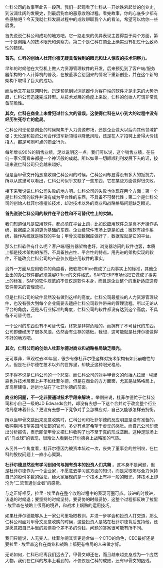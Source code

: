 仁科公司的故事至此告一段落。我们一起观看了仁科从一开始跌宕起伏的创业史，到波澜壮阔的发展史，到最后狗血的恶意收购过程。看完故事，你的心底多少都有些感触吧？今天我就仁科发展过程中的成败聊聊我个人的看法，希望可以给你一些启发。

首先说说仁科公司成功的地方吧。它一路走来的优异表现主要得益于两个方面，第一个是创始人的技术眼光和洞察力，第二个是仁科在商业上确实没有犯过什么致命性的错误。

**首先，仁科的创始人杜菲尔德无疑具备独到的眼光和让人惊叹的技术洞察力。** 

早年的时候他在大型机上做人力资源管理软件的开发，后来预见到了客户端/服务器架构的个人计算机的普及，在被董事会怼回来的情况下重新创业，并在这个新的架构下取得了巨大的成功。

而后他又在互联网时代，迅速预见到以浏览器作为客户端的软件才是未来的大势所趋，仁科公司迅速完成转型。从技术发展的角度上来说，仁科的创始人可谓非常具备前瞻性。

**其次，仁科在商业上未曾犯过什么大的错误。这使得仁科在从小到大的过程中没有经历生死存亡的危局。** 

仁科公司无论是创业的时候聚焦于人力资源市场，还是企业做大以后向其他领域扩张；无论是和投资公司合作进军新领域以降低风险，还是在人才招聘上舍得大价钱招人，都是可圈可点的商业行为。

每年增长90%的销售业绩，足以说明这一点。我们可以说，这个销售业绩，在任何一家公司看来都是一个神话般的成就。所以如果一切顺顺利利发展下去的话，按理来说仁科公司只会越来越好。

但是当甲骨文开始恶意收购仁科公司的时候，仁科公司却显得没有多大的抵抗力。所以从这里可以看出，仁科公司似乎又缺了一些东西，它在某些方面做得很失败。

接下来我说说仁科公司失败的地方吧。仁科公司的失败也体现在两个方面：第一个是仁科公司的软件并没有成为平台性的东西，不具备不可替代性；第二个是仁科公司的创始人杜菲尔德擅长技术，却对技术以外的商业和战略格局问题缺乏眼光。

**首先说说仁科公司的软件在平台性和不可替代性上的欠缺。** 

我们知道但凡是应用软件，都必须在平台上跑，比如说应用软件总是离不开操作系统、数据库之类的更为基础的东西。企业级软件市场上更是如此：微软有操作系统，操作系统就是微软的平台；甲骨文把数据库做好了，数据库就是它的平台。

那么仁科软件有什么呢？客户端/服务器架构也好，浏览器访问的软件也罢，本质上都是技术架构的东西，不具备独占性、平台性的特点。用先进的架构实现的软件，不能改变仁科公司的产品仅仅是应用软件的事实。

另外一方面从应用软件的角度看，微软把Office做成了业内事实上的标准，其他企业出的办公软件都必须兼容Office的文件格式。SAP在ERP市场也把它做成了事实上的标准，SAP的软件规范的不仅仅是软件本身，而且是企业整个的重新适应这套软件带来的管理流程。

但是仁科公司的软件显然没有做到这样的高度。仁科公司最擅长的人力资源管理软件，也没有强大到每个企业需要去适应仁科公司软件带来的管理流程。所以无论从平台的角度，还是从行业标准的角度，仁科公司的软件都没有达到这个高度，不具备不可替代性。

一个公司的东西没有不可替代性，终究是非常危险的。而拥有了不可替代的东西，公司即便经历了很多风浪，依然会有生存的基础。我想，这可能就是杜菲尔德做得不好的地方吧。

**其次，仁科公司的创始人杜菲尔德对商业和战略格局缺乏眼光。** 

无可厚非，纵观过去30年里，很少有像杜菲尔德这样对技术架构有如此前瞻性的人。但是杜菲尔德在技术以外的世界里，却缺乏这种眼光格局。

这不得不说是仁科公司的一个悲哀。而仁科公司的对手甲骨文的创始人拉里 · 埃里森也许技术层面上并不如杜菲尔德，但是在商业的方方面面，尤其是战略格局上，却高屋建瓴，远远地站在了杜菲尔德的前面。

**商业的问题，不一定非要通过技术手段来解决** 。举例来说，杜菲尔德忙于仁科公司和小自己一级的JD Edwards合并，却没有去想一下这个合并对于改变整个行业格局意味着什么？更没有去想一下竞争对手会怎样应对，自己又能够怎样去抗衡。

所以当甲骨文跳出来恶意收购时，仁科公司和杜菲尔德的反应明显是没有准备的。收购期间指望美国司法部的官司，多少有点寄希望于虚无的感觉。而自己公司却流出分析报告，表示即使甲骨文把仁科收购了也不至于真的形成垄断。这种足球场上的“乌龙球”的表现，很难让人看到杜菲尔德身上战略家的气质。

从另外一个角度看，杜菲尔德因为被资本坑过一次，丧失了董事会的控制权，在仁科的股权问题上一直小心翼翼。

**杜菲尔德显然没有学习到如何与拥有资本的投资人们共舞** 。这本身不是问题，但是杜菲尔德作为一个企业家，不愿意去学习这方面的知识，而是采取竭尽全力保持自己的股份多数的做法，给大家展现的是一个技术上有神一般的眼光，非技术上却沦为“二流普通创业者”的感觉。

与之正好相反，拉里 · 埃里森在整个收购过程中的表现可圈可点。该进的时候进，该退的时候退；要坚持的时候坚持，要妥协的时候妥协，这整个过程都反映了拉里 · 埃里森在战略上很高的境界，和战术上娴熟的运用技巧。

如果杜菲尔德能够从上一家公司里吸取教训，并进一步学会和投资人打交道，那么仁科公司面对甲骨文恶意收购的时候，这些投资人是站在杜菲尔德背后支持他，还是愿意把自己手里的股票卖个差不多的价钱，问题的答案很可能有所不同。

我们只能说，人无完人。杜菲尔德其实更适合做一个CTO的角色，CEO最好还是要拉里 · 埃里森这样在商业和战略上都更有格局的人来做才好。

无论如何，仁科已经离我们远去了。甲骨文却还在，而且越来越变身成为一个庞然大物。我们在仁科的故事上看到的，不仅仅是仁科的成败，还有甲骨文的凶残。

